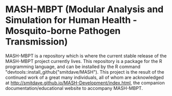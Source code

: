 # MASH-MBPT (Modular Analysis and Simulation for Human Health - Mosquito-borne Pathogen Transmission)

MASH-MBPT is a repository which is where the current stable release of the MASH-MBPT project currently lives. This repository is a package for the R programming language, and can be installed by the R command "devtools::install_github("smitdave/MASH"). This project is the result of the continued work of a great many individuals, all of whom are acknowledged at http://smitdave.github.io/MASH-Development/index.html, the companion documentation/educational website to accompany MASH-MBPT.
